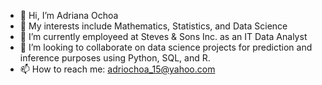 - 👋 Hi, I’m Adriana Ochoa
- 👀 My interests include Mathematics, Statistics, and Data Science
- 🌱 I’m currently employeed at Steves & Sons Inc. as an IT Data Analyst
- 💞️ I’m looking to collaborate on data science projects for prediction and inference purposes using Python, SQL, and R.
- 📫 How to reach me: adriochoa_15@yahoo.com

<!---
adriochoa15/adriochoa15 is a ✨ special ✨ repository because its `README.md` (this file) appears on your GitHub profile.
You can click the Preview link to take a look at your changes.
--->
